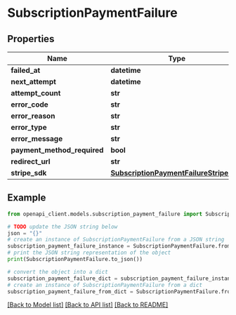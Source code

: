# SubscriptionPaymentFailure


## Properties

Name | Type | Description | Notes
------------ | ------------- | ------------- | -------------
**failed_at** | **datetime** |  | [optional] 
**next_attempt** | **datetime** |  | [optional] 
**attempt_count** | **str** |  | [optional] 
**error_code** | **str** |  | [optional] 
**error_reason** | **str** |  | [optional] 
**error_type** | **str** |  | [optional] 
**error_message** | **str** |  | [optional] 
**payment_method_required** | **bool** |  | [optional] 
**redirect_url** | **str** |  | [optional] 
**stripe_sdk** | [**SubscriptionPaymentFailureStripeSDK**](SubscriptionPaymentFailureStripeSDK.md) |  | [optional] 

## Example

```python
from openapi_client.models.subscription_payment_failure import SubscriptionPaymentFailure

# TODO update the JSON string below
json = "{}"
# create an instance of SubscriptionPaymentFailure from a JSON string
subscription_payment_failure_instance = SubscriptionPaymentFailure.from_json(json)
# print the JSON string representation of the object
print(SubscriptionPaymentFailure.to_json())

# convert the object into a dict
subscription_payment_failure_dict = subscription_payment_failure_instance.to_dict()
# create an instance of SubscriptionPaymentFailure from a dict
subscription_payment_failure_from_dict = SubscriptionPaymentFailure.from_dict(subscription_payment_failure_dict)
```
[[Back to Model list]](../README.md#documentation-for-models) [[Back to API list]](../README.md#documentation-for-api-endpoints) [[Back to README]](../README.md)


